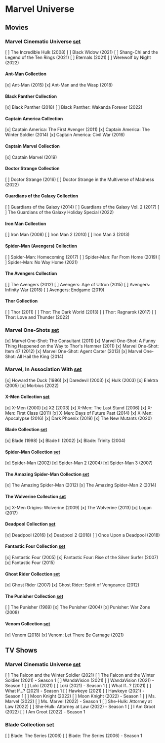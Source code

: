 # Marvel Universe

## Movies

### Marvel Cinematic Universe [set](https://theposterdb.com/set/99475)

[ ] The Incredible Hulk (2008)
[ ] Black Widow (2021)
[ ] Shang-Chi and the Legend of the Ten Rings (2021)
[ ] Eternals (2021)
[ ] Werewolf by Night (2022)

#### Ant-Man Collection

[x] Ant-Man (2015)
[x] Ant-Man and the Wasp (2018)

#### Black Panther Collection

[x] Black Panther (2018)
[ ] Black Panther: Wakanda Forever (2022)

#### Captain America Collection

[x] Captain America: The First Avenger (2011)
[x] Captain America: The Winter Soldier (2014)
[x] Captain America: Civil War (2016)


#### Captain Marvel Collection

[x] Captain Marvel (2019)

#### Doctor Strange Collection

[ ] Doctor Strange (2016)
[ ] Doctor Strange in the Multiverse of Madness (2022)

#### Guardians of the Galaxy Collection

[ ] Guardians of the Galaxy (2014)
[ ] Guardians of the Galaxy Vol. 2 (2017)
[ ] The Guardians of the Galaxy Holiday Special (2022)

#### Iron Man Collection

[ ] Iron Man (2008)
[ ] Iron Man 2 (2010)
[ ] Iron Man 3 (2013)

#### Spider-Man (Avengers) Collection

[ ] Spider-Man: Homecoming (2017)
[ ] Spider-Man: Far From Home (2019)
[ ] Spider-Man: No Way Home (2021)

#### The Avengers Collection

[ ] The Avengers (2012)
[ ] Avengers: Age of Ultron (2015)
[ ] Avengers: Infinity War (2018)
[ ] Avengers: Endgame (2019)

#### Thor Collection

[ ] Thor (2011)
[ ] Thor: The Dark World (2013)
[ ] Thor: Ragnarok (2017)
[ ] Thor: Love and Thunder (2022)

### Marvel One-Shots [set](https://theposterdb.com/set/99888)

[x] Marvel One-Shot: The Consultant (2011)
[x] Marvel One-Shot: A Funny Thing Happened on the Way to Thor's Hammer (2011)
[x] Marvel One-Shot: Item 47 (2012)
[x] Marvel One-Shot: Agent Carter (2013)
[x] Marvel One-Shot: All Hail the King (2014)

### Marvel, In Association With [set](https://theposterdb.com/set/100185)

[x] Howard the Duck (1986)
[x] Daredevil (2003)
[x] Hulk (2003)
[x] Elektra (2005)
[x] Morbius (2022)

#### X-Men Collection [set](https://theposterdb.com/set/100166)

[x] X-Men (2000)
[x] X2 (2003)
[x] X-Men: The Last Stand (2006)
[x] X-Men: First Class (2011)
[x] X-Men: Days of Future Past (2014)
[x] X-Men: Apocalypse (2016)
[x] Dark Phoenix (2019)
[x] The New Mutants (2020)

#### Blade Collection [set](https://theposterdb.com/set/100175)

[x] Blade (1998)
[x] Blade II (2002)
[x] Blade: Trinity (2004)

#### Spider-Man Collection [set](https://theposterdb.com/set/100182)

[x] Spider-Man (2002)
[x] Spider-Man 2 (2004)
[x] Spider-Man 3 (2007)

#### The Amazing Spider-Man Collection [set](https://theposterdb.com/set/100184)

[x] The Amazing Spider-Man (2012)
[x] The Amazing Spider-Man 2 (2014)

#### The Wolverine Collection [set](https://theposterdb.com/set/100191)

[x] X-Men Origins: Wolverine (2009)
[x] The Wolverine (2013)
[x] Logan (2017)

#### Deadpool Collection [set](https://theposterdb.com/set/100202)

[x] Deadpool (2016)
[x] Deadpool 2 (2018)
[ ] Once Upon a Deadpool (2018)

#### Fantastic Four Collection [set](https://theposterdb.com/set/100204)

[x] Fantastic Four (2005)
[x] Fantastic Four: Rise of the Silver Surfer (2007)
[x] Fantastic Four (2015)

#### Ghost Rider Collection [set](https://theposterdb.com/set/100208)

[x] Ghost Rider (2007)
[x] Ghost Rider: Spirit of Vengeance (2012)

#### The Punisher Collection [set](https://theposterdb.com/set/100211)

[ ] The Punisher (1989)
[x] The Punisher (2004)
[x] Punisher: War Zone (2008)

#### Venom Collection [set](https://theposterdb.com/set/100213)

[x] Venom (2018)
[x] Venom: Let There Be Carnage (2021)

## TV Shows 

### Marvel Cinematic Universe [set](https://theposterdb.com/set/99475)

[ ] The Falcon and the Winter Soldier (2021)
[ ] The Falcon and the Winter Soldier (2021) - Season 1
[ ] WandaVision (2021)
[ ] WandaVision (2021) - Season 1
[ ] Loki (2021)
[ ] Loki (2021) - Season 1
[ ] What If...? (2021)
[ ] What If...? (2021) - Season 1
[ ] Hawkeye (2021)
[ ] Hawkeye (2021) - Season 1
[ ] Moon Knight (2022)
[ ] Moon Knight (2022) - Season 1
[ ] Ms. Marvel (2022)
[ ] Ms. Marvel (2022) - Season 1
[ ] She-Hulk: Attorney at Law (2022)
[ ] She-Hulk: Attorney at Law (2022) - Season 1
[ ] I Am Groot (2022)
[ ] I Am Groot (2022) - Season 1

### Blade Collection [set](https://theposterdb.com/set/100175)

[ ] Blade: The Series (2006)
[ ] Blade: The Series (2006) - Season 1
